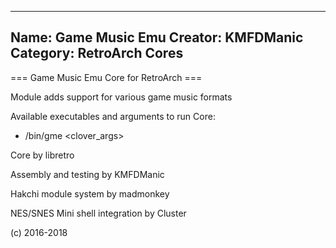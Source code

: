 -----------------------
Name: Game Music Emu 
Creator: KMFDManic
Category: RetroArch Cores
-----------------------
=== Game Music Emu Core for RetroArch ===

Module adds support for various game music formats

Available executables and arguments to run Core:
- /bin/gme <rom> <clover_args>

Core by libretro

Assembly and testing by KMFDManic

Hakchi module system by madmonkey

NES/SNES Mini shell integration by Cluster

(c) 2016-2018
